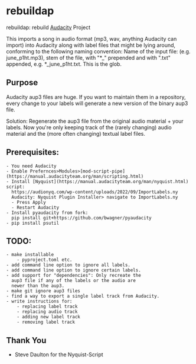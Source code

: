 # rebuildap

rebuildap: rebuild [Audacity](https://www.audacityteam.org/) Project

This imports a song in audio format (mp3, wav, anything Audacity can import) into Audacity along
with label files that might be lying around, conforming to the following naming convention:
Name of the input file: (e.g. june_p1ht.mp3), stem of the file, with "*_" prepended and with ".txt"
appended, e.g. *_june_p1ht.txt. This is the glob.

## Purpose
Audacity aup3 files are huge. If you want to maintain them in a repository, every change
to your labels will generate a new version of the binary aup3 file.

Solution: Regenerate the aup3 file from the original audio material + your labels. Now you're only
keeping track of the (rarely changing) audio material and the (more often changing) textual label
files.

## Prerequisites:
    - You need Audacity
    - Enable Prefernces>Modules>[mod-script-pipe](https://manual.audacityteam.org/man/scripting.html)
    - Install [Nyquist](https://manual.audacityteam.org/man/nyquist.html) script:
      https://audionyq.com/wp-content/uploads/2022/09/ImportLabels.ny
      Audacity: Nyquist Plugin Installer> navigate to ImportLabels.ny
      - Press Apply
      - Restart Audacity
    - Install pyaudacity from fork:
      pip install git+https://github.com/bwagner/pyaudacity
    - pip install psutil

## TODO:
    - make installable
        - pyproject.toml etc.
    - add command line option to ignore all labels.
    - add command line option to ignore certain labels.
    - add support for "dependencies": Only recreate the
      aup3 file if any of the labels or the audio are
      newer than the aup3.
    - make git ignore aup3 files
    - find a way to export a single label track from Audacity.
    - write instructions for:
        - replacing label track
        - replacing audio track
        - adding new label track
        - removing label track

## Thank You
- Steve Daulton for the Nyquist-Script
